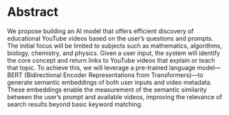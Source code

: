 # Abstract

We propose building an AI model that offers efficient discovery of educational YouTube videos based on the user’s questions and prompts. The initial focus will be limited to subjects such as mathematics, algorithms, biology, chemistry, and physics. Given a user input, the system will identify the core concept and return links to YouTube videos that explain or teach that topic.
	To achieve this, we will leverage a pre-trained language model—BERT (Bidirectional Encoder Representations from Transformers)—to generate semantic embeddings of both user inputs and video metadata. These embeddings enable the measurement of the semantic similarity between the user’s prompt and available videos, improving the relevance of search results beyond basic keyword matching.

